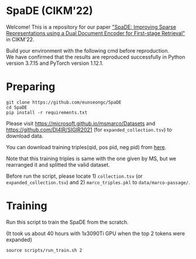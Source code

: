 # SpaDE (CIKM'22)

Welcome! This is a repository for our paper ["SpaDE: Improving Sparse Representations using a Dual Document Encoder for First-stage Retrieval"](https://arxiv.org/abs/2209.05917) in CIKM'22.<br>

Build your environment with the following cmd before reproduction.<br>
We have confirmed that the results are reproduced successfully in Python version 3.7.15 and PyTorch version 1.12.1.<br>

# Preparing

```
git clone https://github.com/eunseongc/SpaDE
cd SpaDE
pip install -r requirements.txt
```

Please visit https://microsoft.github.io/msmarco/Datasets and https://github.com/DI4IR/SIGIR2021 (for `expanded_collection.tsv`) to download data.

You can download training triples(qid, pos pid, neg pid) from [here](https://drive.google.com/file/d/1cJ72zPQik2mOHJNumCeR6aDMgiNwyfEC/view?usp=sharing).

Note that this training triples is same with the one given by MS, but we rearranged it and splitted the valid dataset.



Before run the script, please locate 1) `collection.tsv` (or `expanded_collection.tsv`) and 2) `marco_triples.pkl` to `data/marco-passage/`.

# Training
Run this script to train the SpaDE from the scratch.

(It took us about 40 hours with 1x3090Ti GPU when the top 2 tokens were expanded)

```
source scripts/run_train.sh 2
```
